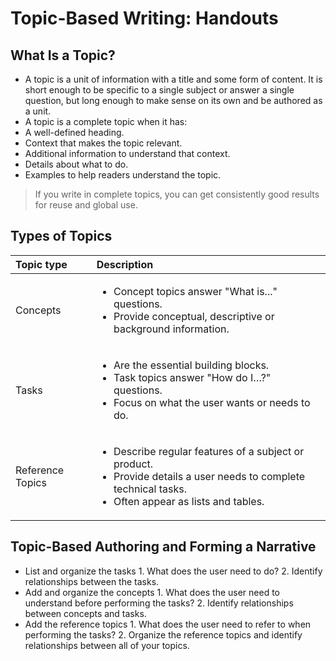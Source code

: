 # Topic-Based Writing: Handouts

## What Is a Topic?

* A topic is a unit of information with a title and some form of content. It is short enough to be specific to a single subject or answer a single question, but long enough to make sense on its own and be authored as a unit.
*	A topic is a complete topic when it has:
*	A well-defined heading.
*	Context that makes the topic relevant.
*	Additional information to understand that context.
*	Details about what to do.
*	Examples to help readers understand the topic.

> If you write in complete topics, you can get consistently good results for reuse and global use.

## Types of Topics

|Topic type |Description|
|:---				|:---				|
|Concepts 	|<ul><li>Concept topics answer "What is..." questions.</li> <li>Provide conceptual, descriptive or background information.</li></ul> |
|Tasks		 	|<ul><li>Are the essential building blocks.</li> <li>Task topics answer "How do I…?" questions.</li> <li>Focus on what the user wants or needs to do.</li></ul> |
|Reference Topics 	|<ul><li>Describe regular features of a subject or product.</li> <li>Provide details a user needs to complete technical tasks.</li> <li>Often appear as lists and tables.</li></ul> |


## Topic-Based Authoring and Forming a Narrative

*	List and organize the tasks
		1.	What does the user need to do?
		2.	Identify relationships between the tasks.
* Add and organize the concepts
		1.	What does the user need to understand before performing the tasks?
		2.	Identify relationships between concepts and tasks.
* Add the reference topics
		1.	What does the user need to refer to when performing the tasks?
		2.	Organize the reference topics and identify relationships between all of your topics.
